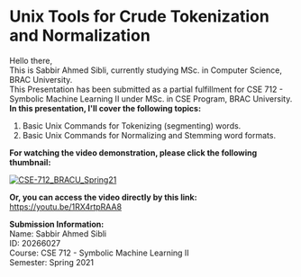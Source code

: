# Unix Tools for Crude Tokenization and Normalization
Hello there,  
This is Sabbir Ahmed Sibli, currently studying MSc. in Computer Science, BRAC University.  
This Presentation has been submitted as a partial fulfillment for CSE 712 - Symbolic Machine Learning II under MSc. in CSE Program, BRAC University.  
**In this presentation, I'll cover the following topics:**  
1. Basic Unix Commands for Tokenizing (segmenting) words.  
2. Basic Unix Commands for Normalizing and Stemming word formats.  


**For watching the video demonstration, please click the following thumbnail:**  

[![CSE-712_BRACU_Spring21](https://img.youtube.com/vi/1RX4rtpRAA8/0.jpg)](https://www.youtube.com/watch?v=1RX4rtpRAA8)

**Or, you can access the video directly by this link:** https://youtu.be/1RX4rtpRAA8

**Submission Information:**  
Name: Sabbir Ahmed Sibli  
ID: 20266027  
Course: CSE 712 - Symbolic Machine Learning II  
Semester: Spring 2021  
